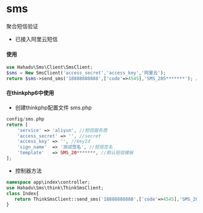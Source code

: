 # sms
聚合短信验证

* 已接入阿里云短信

#### 使用

```php 
use Hahadu\Sms\Client\SmsClient;
$sms = New SmsClient('access_secret','access_key','阿里云');
return $sms->send_sms('18888888888',['code'=>4545],'SMS_205*******'); //array
```

#### 在thinkphp6中使用
* 创建thinkphp配置文件 sms.php
```php
config/sms.php
return [
    'service' => 'aliyun', //短信服务商
    'access_secret' => '', //secret
    'access_key' => '', //keyId
    'sign_name'  => '测试签名', //短信签名
    'template'   => SMS_20*******, //默认短信模板
];

```
* 控制器方法
```php
namespace app\index\controller;
use Hahadu\Sms\think\ThinkSmsClient;
class Index{
   return ThinkSmsClient::send_sms('18888888888',['code'=>4545],'SMS_205*******');
}
```